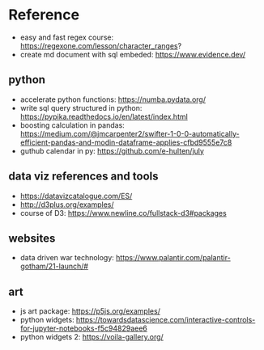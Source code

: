 # Reference

* easy and fast regex course: https://regexone.com/lesson/character_ranges?
* create md document with sql embeded: https://www.evidence.dev/

## python
* accelerate python functions: https://numba.pydata.org/
* write sql query structured in python: https://pypika.readthedocs.io/en/latest/index.html
* boosting calculation in pandas: https://medium.com/@jmcarpenter2/swifter-1-0-0-automatically-efficient-pandas-and-modin-dataframe-applies-cfbd9555e7c8
* guthub calendar in py: https://github.com/e-hulten/july

## data viz references and tools

* https://datavizcatalogue.com/ES/
* http://d3plus.org/examples/
* course of D3: https://www.newline.co/fullstack-d3#packages

## websites

* data driven war technology: https://www.palantir.com/palantir-gotham/21-launch/#

## art

* js art package: https://p5js.org/examples/
* python widgets: https://towardsdatascience.com/interactive-controls-for-jupyter-notebooks-f5c94829aee6
* python widgets 2: https://voila-gallery.org/
